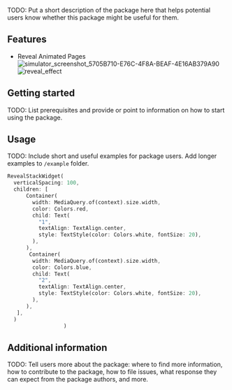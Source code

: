 <!-- 
This README describes the package. If you publish this package to pub.dev,
this README's contents appear on the landing page for your package.

For information about how to write a good package README, see the guide for
[writing package pages](https://dart.dev/guides/libraries/writing-package-pages). 

For general information about developing packages, see the Dart guide for
[creating packages](https://dart.dev/guides/libraries/create-library-packages)
and the Flutter guide for
[developing packages and plugins](https://flutter.dev/developing-packages). 
-->

TODO: Put a short description of the package here that helps potential users
know whether this package might be useful for them.

## Features

 - Reveal Animated Pages
![simulator_screenshot_5705B710-E76C-4F8A-BEAF-4E16AB379A90](https://user-images.githubusercontent.com/40072637/150992230-26fcf829-9720-4c70-884a-2ddadb3ac608.png)
![reveal_effect](https://user-images.githubusercontent.com/40072637/150992649-498d8f9b-399c-416f-b57d-ed2bd140f452.gif)



## Getting started

TODO: List prerequisites and provide or point to information on how to
start using the package.

## Usage

TODO: Include short and useful examples for package users. Add longer examples
to `/example` folder. 

```dart
RevealStackWidget(
  verticalSpacing: 100,
  children: [
      Container(
        width: MediaQuery.of(context).size.width,
        color: Colors.red,
        child: Text(
          "1",
          textAlign: TextAlign.center,
          style: TextStyle(color: Colors.white, fontSize: 20),
        ),
      ),
       Container(
        width: MediaQuery.of(context).size.width,
        color: Colors.blue,
        child: Text(
          "2",
          textAlign: TextAlign.center,
          style: TextStyle(color: Colors.white, fontSize: 20),
        ),
      ),
   ],
  )
                  )

```

## Additional information

TODO: Tell users more about the package: where to find more information, how to 
contribute to the package, how to file issues, what response they can expect 
from the package authors, and more.
